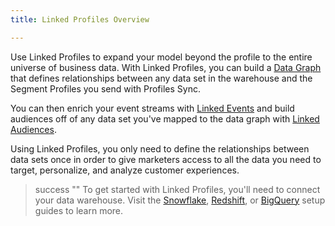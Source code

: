 ```yaml
---
title: Linked Profiles Overview

---
```


Use Linked Profiles to expand your model beyond the profile to the entire universe of business data. With Linked Profiles, you can build a [Data Graph](/docs/unify/linked-profiles/data-graph/) that defines relationships between any data set in the warehouse and the Segment Profiles you send with Profiles Sync. 


You can then enrich your event streams with [Linked Events](/docs/unify/linked-profiles/linked-events/) and build audiences off of any data set you've mapped to the data graph with [Linked Audiences](/docs/unify/linked-profiles/linked-audiences/).


Using Linked Profiles, you only need to define the relationships between data sets once in order to give marketers access to all the data you need to target, personalize, and analyze customer experiences. 

> success ""
> To get started with Linked Profiles, you'll need to connect your data warehouse. Visit the [Snowflake](/docs/unify/linked-profiles/setup-guides/snowflake-setup/), [Redshift](/docs/unify/linked-profiles/setup-guides/redshift-setup/), or [BigQuery](/docs/unify/linked-profiles/setup-guides/BigQuery-setup/) setup guides to learn more.
